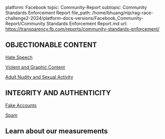 platform: Facebook
topic: Community-Report
subtopic: Community Standards Enforcement Report
file_path: /home/bhuang/nlp/rag-race-challenge2-2024/platform-docs-versions/Facebook_Community-Report/Community Standards Enforcement Report.md
url: https://transparency.fb.com/reports/community-standards-enforcement/

## OBJECTIONABLE CONTENT

[Hate Speech](https://transparency.fb.com/data/community-standards-enforcement/hate-speech/)

[Violent and Graphic Content](https://transparency.fb.com/data/community-standards-enforcement/graphic-violence/)

[Adult Nudity and Sexual Activity](https://transparency.fb.com/data/community-standards-enforcement/adult-nudity-and-sexual-activity/)

## INTEGRITY AND AUTHENTICITY

[Fake Accounts](https://transparency.fb.com/data/community-standards-enforcement/fake-accounts/)

[Spam](https://transparency.fb.com/data/community-standards-enforcement/spam/)

## Learn about our measurements